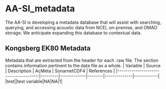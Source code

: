 # AA-SI_metadata
The AA-SI is developing a metadata database that will assist with searching, querying, and accessing acoustic data from NCEI, on-premise, and OMAO storage. We anticipate expanding this database to contextual data.

## Kongsberg EK80 Metadata
Metadata that are extracted from the <con0> header for each .raw file. The <con0> section contains information pertinent to the data file as a whole.
| Variable                             | Source  | Description | AcMeta | SonarnetCDF4 | References |
|--------------------------------------|---------|-------------|--------|--------------|------------|
|test|<con0>|test variable|NA|NA|1|

